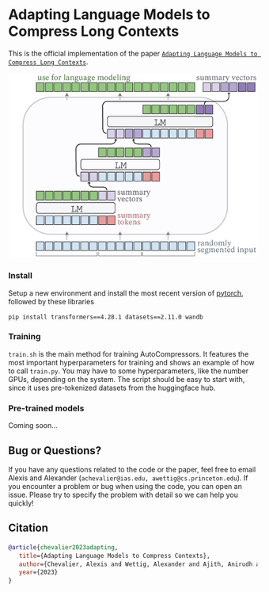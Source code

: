 # Adapting Language Models to Compress Long Contexts

This is the official implementation of the paper [`Adapting Language Models to Compress Long Contexts`](https://arxiv.org/abs/2305.14788).

![](assets/architecture.png)

### Install
Setup a new environment and install the most recent version of [pytorch](https://pytorch.org/),
followed by these libraries
```
pip install transformers==4.28.1 datasets==2.11.0 wandb
```

### Training
`train.sh` is the main method for training AutoCompressors.
It features the most important hyperparameters for training and
shows an example of how to call `train.py`.
You may have to some hyperparameters, like the number GPUs, depending on the system.
The script should be easy to start with, since it uses pre-tokenized datasets from the huggingface hub.

### Pre-trained models
Coming soon...

## Bug or Questions?
If you have any questions related to the code or the paper, feel free to email
Alexis and Alexander (`achevalier@ias.edu, awettig@cs.princeton.edu`).
If you encounter a problem or bug when using the code, you can open an issue.
Please try to specify the problem with detail so we can help you quickly!

## Citation
```bibtex
@article{chevalier2023adapting,
   title={Adapting Language Models to Compress Contexts},
   author={Chevalier, Alexis and Wettig, Alexander and Ajith, Anirudh and Chen, Danqi},
   year={2023}
}
```